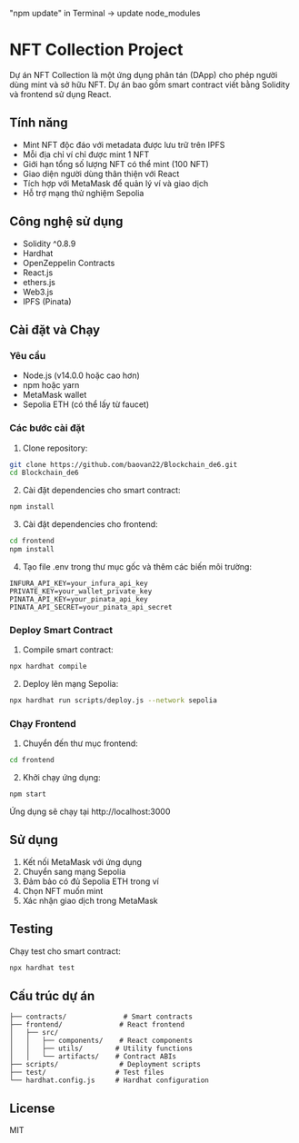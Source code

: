 "npm update" in Terminal -> update node_modules
# NFT Collection Project

Dự án NFT Collection là một ứng dụng phân tán (DApp) cho phép người dùng mint và sở hữu NFT. Dự án bao gồm smart contract viết bằng Solidity và frontend sử dụng React.

## Tính năng

- Mint NFT độc đáo với metadata được lưu trữ trên IPFS
- Mỗi địa chỉ ví chỉ được mint 1 NFT
- Giới hạn tổng số lượng NFT có thể mint (100 NFT)
- Giao diện người dùng thân thiện với React
- Tích hợp với MetaMask để quản lý ví và giao dịch
- Hỗ trợ mạng thử nghiệm Sepolia

## Công nghệ sử dụng

- Solidity ^0.8.9
- Hardhat
- OpenZeppelin Contracts
- React.js
- ethers.js
- Web3.js
- IPFS (Pinata)

## Cài đặt và Chạy

### Yêu cầu

- Node.js (v14.0.0 hoặc cao hơn)
- npm hoặc yarn
- MetaMask wallet
- Sepolia ETH (có thể lấy từ faucet)

### Các bước cài đặt

1. Clone repository:
```bash
git clone https://github.com/baovan22/Blockchain_de6.git
cd Blockchain_de6
```

2. Cài đặt dependencies cho smart contract:
```bash
npm install
```

3. Cài đặt dependencies cho frontend:
```bash
cd frontend
npm install
```

4. Tạo file .env trong thư mục gốc và thêm các biến môi trường:
```
INFURA_API_KEY=your_infura_api_key
PRIVATE_KEY=your_wallet_private_key
PINATA_API_KEY=your_pinata_api_key
PINATA_API_SECRET=your_pinata_api_secret
```

### Deploy Smart Contract

1. Compile smart contract:
```bash
npx hardhat compile
```

2. Deploy lên mạng Sepolia:
```bash
npx hardhat run scripts/deploy.js --network sepolia
```

### Chạy Frontend

1. Chuyển đến thư mục frontend:
```bash
cd frontend
```

2. Khởi chạy ứng dụng:
```bash
npm start
```

Ứng dụng sẽ chạy tại http://localhost:3000

## Sử dụng

1. Kết nối MetaMask với ứng dụng
2. Chuyển sang mạng Sepolia
3. Đảm bảo có đủ Sepolia ETH trong ví
4. Chọn NFT muốn mint
5. Xác nhận giao dịch trong MetaMask

## Testing

Chạy test cho smart contract:
```bash
npx hardhat test
```

## Cấu trúc dự án

```
├── contracts/              # Smart contracts
├── frontend/              # React frontend
│   ├── src/
│   │   ├── components/    # React components
│   │   ├── utils/        # Utility functions
│   │   └── artifacts/    # Contract ABIs
├── scripts/               # Deployment scripts
├── test/                 # Test files
└── hardhat.config.js     # Hardhat configuration
```

## License

MIT
